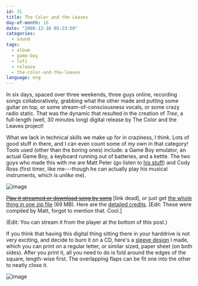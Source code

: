 ```yaml
---
id: 31
title: The Color and the Leaves
day-of-month: 16
date: "2008-12-16 05:23:50"
categories:
  - sound
tags:
  - album
  - game-boy
  - lofi
  - release
  - the-color-and-the-leaves
language: eng
---
```


In six days, spaced over three weekends, three guys online, recording songs collaboratively, grabbing what the other made and putting some guitar on top, or some stream-of-consciousness vocals, or some crazy radio static. That was the dynamic that resulted in the creation of _Tree_, a full-length (well, 30 minutes long) digital release by The Color and the Leaves project!

What we lack in technical skills we make up for in craziness, I think. Lots of good stuff in there, and I can even count some of my own in that category! Tools used (other than the boring ones) include: a Game Boy emulator, an actual Game Boy, a keyboard running out of batteries, and a kettle. The two guys who made this with me are Matt Peter (go listen to [his stuff](http://www.fireandrobot.com/)) and Cody Ross (first timer, like me---though he can actually play his musical instruments, which is _unlike_ me).

![image](/files/2008/12-the-color-and-the-leaves/treecover.jpg "Tree cover")

~~[Play it streamed or download song by song](http://cllct.com/release/tree)~~ [link dead], or just get [the whole thing in one zip file](//www.agj.cl/files/music/colorleaves/tree/The%20Color%20and%20the%20Leaves%20-%20Tree.zip) (69 MB). Here are the [detailed credits](//www.agj.cl/files/music/colorleaves/tree/tree_credits.txt). [Edit: These were compiled by Matt, forgot to mention that. Cool.]

(Edit: You can stream it from the player at the bottom of this post.)

If you think that having this digital thing sitting there in your harddrive is not very exciting, and decide to burn it on a CD, here's a [sleeve design](//www.agj.cl/files/music/colorleaves/tree/tree_sleeve.pdf) I made, which you can print on a regular letter, or similar sized, paper sheet (on both sides). After you print it, all you need to do is fold around the edges of the square, length-wise first. The overlapping flaps can be fit one into the other to neatly close it.

![image](/files/2008/12-the-color-and-the-leaves/sleeve.jpg "Tree CD sleeve")

<!-- more -->

<audio-player title="The Color and the Leaves – Tree">
  <track
    title="Traffic"
    src="/files/2008/12-the-color-and-the-leaves/01-Traffic.mp3"
  />
  <track
    title="Let's Learn Planets"
    src="/files/2008/12-the-color-and-the-leaves/02-Lets-Learn-Planets.mp3"
  />
  <track
    title="Giant and the Cat"
    src="/files/2008/12-the-color-and-the-leaves/03-Giant-and-the-Cat.mp3"
  />
  <track
    title="Conspiración"
    src="/files/2008/12-the-color-and-the-leaves/04-Conspiracion.mp3"
  />
  <track
    title="Houseplants"
    src="/files/2008/12-the-color-and-the-leaves/05-Houseplants.mp3"
  />
  <track
    title="Cat and Dog Song"
    src="/files/2008/12-the-color-and-the-leaves/06-Cat-and-Dog-Song.mp3"
  />
  <track
    title="That Place, Again"
    src="/files/2008/12-the-color-and-the-leaves/07-That-Place-Again.mp3"
  />
  <track
    title="Achtung (One Two)"
    src="/files/2008/12-the-color-and-the-leaves/08-Achtung-One-Two.mp3"
  />
  <track
    title="Today"
    src="/files/2008/12-the-color-and-the-leaves/09-Today.mp3"
  />
  <track
    title="Caveman"
    src="/files/2008/12-the-color-and-the-leaves/10-Caveman.mp3"
  />
  <track
    title="When the Elephants Would Parade"
    src="/files/2008/12-the-color-and-the-leaves/11-When-the-Elephants-Would-Parade.mp3"
  />
  <track
    title="Rain in Reverse"
    src="/files/2008/12-the-color-and-the-leaves/12-Rain-in-Reverse.mp3"
  />
  <track
    title="Kitchen Jams With Baking Hams"
    src="/files/2008/12-the-color-and-the-leaves/13-Kitchen-Jams-With-Baking-Hams.mp3"
  />
  <track
    title="Dark Room, Morning Coffee"
    src="/files/2008/12-the-color-and-the-leaves/14-Dark-Room-Morning-Coffee.mp3"
  />
</audio-player>
